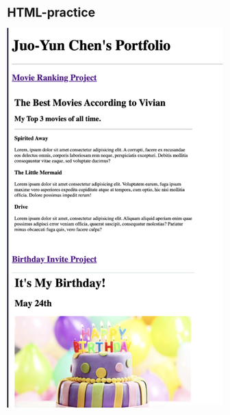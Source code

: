# HTML-practice

![ScreenShot](https://github.com/jychen36/HTML-practice/blob/main/images/screenshot.png)

